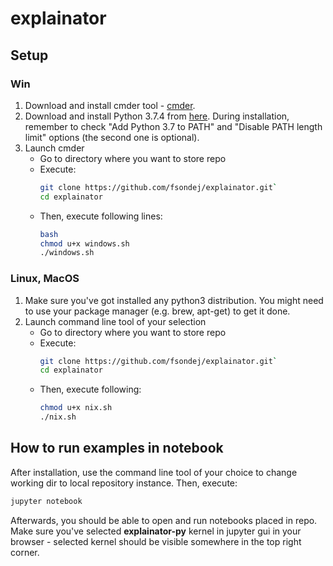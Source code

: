 # explainator
## Setup
### Win
1. Download and install cmder tool - [cmder][cmder].
2. Download and install Python 3.7.4 from [here][python]. During installation, remember to check "Add Python 3.7 to PATH" and  "Disable PATH length limit" options (the second one is optional).
3. Launch cmder
	- Go to directory where you want to store repo
	- Execute:
        ```sh
        git clone https://github.com/fsondej/explainator.git`
		cd explainator
		```
	- Then, execute following lines:
    	```sh
        bash
    	chmod u+x windows.sh
    	./windows.sh
        ```

### Linux, MacOS
1. Make sure you've got installed any python3 distribution. You might need to use your package manager (e.g. brew, apt-get) to get it done.
2. Launch command line tool of your selection
	- Go to directory where you want to store repo
	- Execute:
        ```sh
        git clone https://github.com/fsondej/explainator.git`
		cd explainator
		```
	- Then, execute following:
    	```sh
    	chmod u+x nix.sh
    	./nix.sh
    	```
## How to run examples in notebook
After installation, use the command line tool of your choice to change working dir to local repository instance. Then, execute:
```sh
jupyter notebook
```
Afterwards, you should be able to open and run notebooks placed in repo. Make sure you've selected **explainator-py** kernel in jupyter gui in your browser - selected kernel should be visible somewhere in the top right corner.



[cmder]: <https://cmder.net/>
[python]: <https://www.python.org/downloads/windows/>
